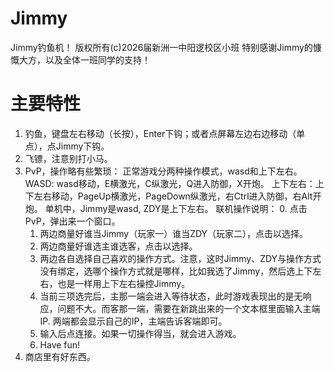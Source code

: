 # Jimmy
Jimmy钓鱼机！
版权所有(c)2026届新洲一中阳逻校区小班
特别感谢Jimmy的慷慨大方，以及全体一班同学的支持！
# 主要特性
1. 钓鱼，键盘左右移动（长按），Enter下钩；或者点屏幕左边右边移动（单点），点Jimmy下钩。
2. 飞镖，注意别打小马。
3. PvP，操作略有些繁琐：
   正常游戏分两种操作模式，wasd和上下左右。
     WASD: wasd移动，E横激光，C纵激光，Q进入防御，X开炮。
     上下左右：上下左右移动，PageUp横激光，PageDown纵激光，右Ctrl进入防御，右Alt开炮。
     单机中，Jimmy是wasd, ZDY是上下左右。
   联机操作说明：
     0. 点击PvP，弹出来一个窗口。
     1. 两边商量好谁当Jimmy（玩家一）谁当ZDY（玩家二），点击以选择。
     2. 两边商量好谁选主谁选客，点击以选择。
     3. 两边各自选择自己喜欢的操作方式。注意，这时Jimmy、ZDY与操作方式没有绑定，选哪个操作方式就是哪样，比如我选了Jimmy，然后选上下左右，也是一样用上下左右操控Jimmy。
     4. 当前三项选完后，主那一端会进入等待状态，此时游戏表现出的是无响应，问题不大。而客那一端，需要在新跳出来的一个文本框里面输入主端IP. 两端都会显示自己的IP，主端告诉客端即可。
     5. 输入后点连接。如果一切操作得当，就会进入游戏。
     6. Have fun!
4. 商店里有好东西。
